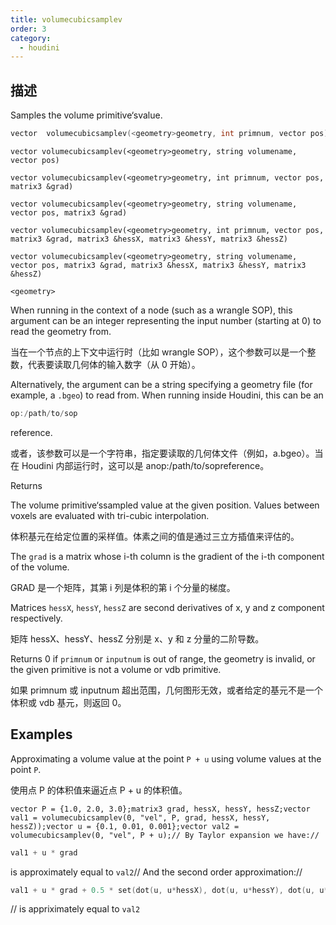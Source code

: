 ```yaml
---
title: volumecubicsamplev
order: 3
category:
  - houdini
---
```

    
## 描述

Samples the volume primitive‘svalue.

```c
vector  volumecubicsamplev(<geometry>geometry, int primnum, vector pos)
```

`vector volumecubicsamplev(<geometry>geometry, string volumename, vector pos)`

`vector volumecubicsamplev(<geometry>geometry, int primnum, vector pos, matrix3 &grad)`

`vector volumecubicsamplev(<geometry>geometry, string volumename, vector pos, matrix3 &grad)`

`vector volumecubicsamplev(<geometry>geometry, int primnum, vector pos, matrix3 &grad, matrix3 &hessX, matrix3 &hessY, matrix3 &hessZ)`

`vector volumecubicsamplev(<geometry>geometry, string volumename, vector pos, matrix3 &grad, matrix3 &hessX, matrix3 &hessY, matrix3 &hessZ)`

`<geometry>`

When running in the context of a node (such as a wrangle SOP), this argument
can be an integer representing the input number (starting at 0) to read the
geometry from.

当在一个节点的上下文中运行时（比如 wrangle SOP），这个参数可以是一个整数，代表要读取几何体的输入数字（从 0 开始）。

Alternatively, the argument can be a string specifying a geometry file (for
example, a `.bgeo`) to read from. When running inside Houdini, this can be an

```c
op:/path/to/sop
```

reference.

或者，该参数可以是一个字符串，指定要读取的几何体文件（例如，a.bgeo）。当在 Houdini 内部运行时，这可以是 anop:/path/to/sopreference。

Returns

The volume primitive‘ssampled value at the given position. Values between
voxels are evaluated with tri-cubic interpolation.

体积基元在给定位置的采样值。体素之间的值是通过三立方插值来评估的。

The `grad` is a matrix whose i-th column is the gradient of the i-th component
of the volume.

GRAD 是一个矩阵，其第 i 列是体积的第 i 个分量的梯度。

Matrices `hessX`, `hessY`, `hessZ` are second derivatives of x, y and z
component respectively.

矩阵 hessX、hessY、hessZ 分别是 x、y 和 z 分量的二阶导数。

Returns 0 if `primnum` or `inputnum` is out of range, the geometry is invalid,
or the given primitive is not a volume or vdb primitive.

如果 primnum 或 inputnum 超出范围，几何图形无效，或者给定的基元不是一个体积或 vdb 基元，则返回 0。

## Examples

Approximating a volume value at the point `P + u` using volume values at the
point `P`.

使用点 P 的体积值来逼近点 P + u 的体积值。

    vector P = {1.0, 2.0, 3.0};matrix3 grad, hessX, hessY, hessZ;vector val1 = volumecubicsamplev(0, "vel", P, grad, hessX, hessY, hessZ));vector u = {0.1, 0.01, 0.001};vector val2 = volumecubicsamplev(0, "vel", P + u);// By Taylor expansion we have://

```c
val1 + u * grad
```

is approximately equal to `val2`// And the second order approximation://

```c
val1 + u * grad + 0.5 * set(dot(u, u*hessX), dot(u, u*hessY), dot(u, u*hessZ))
```

// is appriximately equal to `val2`
